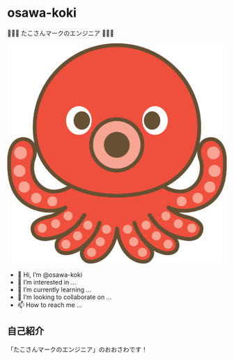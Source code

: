 # osawa-koki

🐙🐙🐙 たこさんマークのエンジニア 🐙🐙🐙  

![たこ](./tako.png)  

- 👋 Hi, I’m @osawa-koki
- 👀 I’m interested in ...
- 🌱 I’m currently learning ...
- 💞️ I’m looking to collaborate on ...
- 📫 How to reach me ...

## 自己紹介

「たこさんマークのエンジニア」のおおさわです！  
